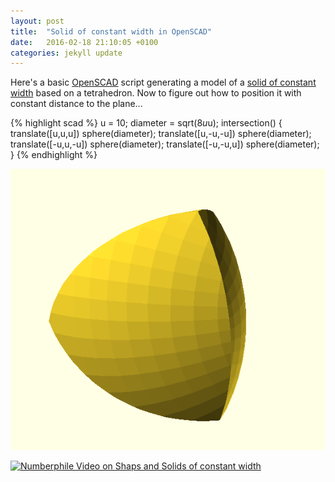 ```yaml
---
layout: post
title:  "Solid of constant width in OpenSCAD"
date:   2016-02-18 21:10:05 +0100
categories: jekyll update
---
```


Here's a basic [OpenSCAD] script generating a model of a [solid of
constant width][socw-wiki] based on a tetrahedron. Now to figure out how to
position it with constant distance to the plane...

{% highlight scad %}
u = 10;
diameter = sqrt(8*u*u);
intersection() {
  translate([u,u,u]) sphere(diameter);
  translate([u,-u,-u]) sphere(diameter);
  translate([-u,u,-u]) sphere(diameter);
  translate([-u,-u,u]) sphere(diameter);
}
{% endhighlight %}

![Solid of constant width](/img/socw.png)



[![Numberphile Video on Shaps and Solids of constant width](http://img.youtube.com/vi/cUCSSJwO3GU/0.jpg)](http://www.youtube.com/watch?v=cUCSSJwO3GU "Shapes and Solids of Constant Width - Numberphile")

[socw-wiki]: https://en.wikipedia.org/wiki/Surface_of_constant_width
[OpenSCAD]: http://www.openscad.org/

